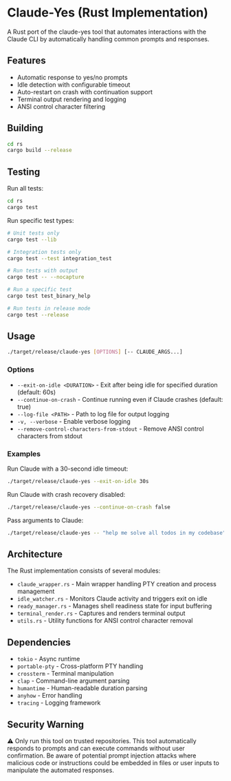 # Claude-Yes (Rust Implementation)

A Rust port of the claude-yes tool that automates interactions with the Claude CLI by automatically handling common prompts and responses.

## Features

- Automatic response to yes/no prompts
- Idle detection with configurable timeout
- Auto-restart on crash with continuation support
- Terminal output rendering and logging
- ANSI control character filtering

## Building

```bash
cd rs
cargo build --release
```

## Testing

Run all tests:

```bash
cd rs
cargo test
```

Run specific test types:

```bash
# Unit tests only
cargo test --lib

# Integration tests only
cargo test --test integration_test

# Run tests with output
cargo test -- --nocapture

# Run a specific test
cargo test test_binary_help

# Run tests in release mode
cargo test --release
```

## Usage

```bash
./target/release/claude-yes [OPTIONS] [-- CLAUDE_ARGS...]
```

### Options

- `--exit-on-idle <DURATION>` - Exit after being idle for specified duration (default: 60s)
- `--continue-on-crash` - Continue running even if Claude crashes (default: true)
- `--log-file <PATH>` - Path to log file for output logging
- `-v, --verbose` - Enable verbose logging
- `--remove-control-characters-from-stdout` - Remove ANSI control characters from stdout

### Examples

Run Claude with a 30-second idle timeout:

```bash
./target/release/claude-yes --exit-on-idle 30s
```

Run Claude with crash recovery disabled:

```bash
./target/release/claude-yes --continue-on-crash false
```

Pass arguments to Claude:

```bash
./target/release/claude-yes -- "help me solve all todos in my codebase"
```

## Architecture

The Rust implementation consists of several modules:

- `claude_wrapper.rs` - Main wrapper handling PTY creation and process management
- `idle_watcher.rs` - Monitors Claude activity and triggers exit on idle
- `ready_manager.rs` - Manages shell readiness state for input buffering
- `terminal_render.rs` - Captures and renders terminal output
- `utils.rs` - Utility functions for ANSI control character removal

## Dependencies

- `tokio` - Async runtime
- `portable-pty` - Cross-platform PTY handling
- `crossterm` - Terminal manipulation
- `clap` - Command-line argument parsing
- `humantime` - Human-readable duration parsing
- `anyhow` - Error handling
- `tracing` - Logging framework

## Security Warning

⚠️ Only run this tool on trusted repositories. This tool automatically responds to prompts and can execute commands without user confirmation. Be aware of potential prompt injection attacks where malicious code or instructions could be embedded in files or user inputs to manipulate the automated responses.
